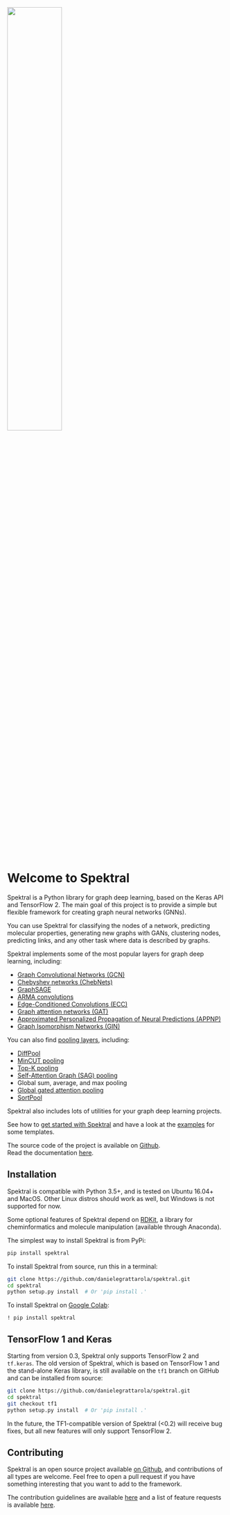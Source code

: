 <img src="https://danielegrattarola.github.io/spektral/img/logo_dark.svg" width="50%"/>

# Welcome to Spektral
Spektral is a Python library for graph deep learning, based on the Keras API and TensorFlow 2.
The main goal of this project is to provide a simple but flexible framework for creating graph neural networks (GNNs).

You can use Spektral for classifying the nodes of a network, predicting molecular properties, generating new graphs with GANs, clustering nodes, predicting links, and any other task where data is described by graphs. 

Spektral implements some of the most popular layers for graph deep learning, including: 

- [Graph Convolutional Networks (GCN)](https://arxiv.org/abs/1609.02907)
- [Chebyshev networks (ChebNets)](https://arxiv.org/abs/1606.09375)
- [GraphSAGE](https://arxiv.org/abs/1706.02216)
- [ARMA convolutions](https://arxiv.org/abs/1901.01343)
- [Edge-Conditioned Convolutions (ECC)](https://arxiv.org/abs/1704.02901)
- [Graph attention networks (GAT)](https://arxiv.org/abs/1710.10903)
- [Approximated Personalized Propagation of Neural Predictions (APPNP)](https://arxiv.org/abs/1810.05997)
- [Graph Isomorphism Networks (GIN)](https://arxiv.org/abs/1810.00826)

You can also find [pooling layers](https://danielegrattarola.github.io/spektral/layers/pooling/), including:

- [DiffPool](https://arxiv.org/abs/1806.08804)
- [MinCUT pooling](https://arxiv.org/abs/1907.00481)
- [Top-K pooling](http://proceedings.mlr.press/v97/gao19a/gao19a.pdf)
- [Self-Attention Graph (SAG) pooling](https://arxiv.org/abs/1904.08082)
- Global sum, average, and max pooling
- [Global gated attention pooling](https://arxiv.org/abs/1511.05493)
- [SortPool](https://www.cse.wustl.edu/~muhan/papers/AAAI_2018_DGCNN.pdf)

Spektral also includes lots of utilities for your graph deep learning projects.  

See how to [get started with Spektral](https://danielegrattarola.github.io/spektral/getting-started/) and have a look at the [examples](https://danielegrattarola.github.io/spektral/examples/) for some templates.

The source code of the project is available on [Github](https://github.com/danielegrattarola/spektral).  
Read the documentation [here](https://spektral.graphneural.network).

## Installation
Spektral is compatible with Python 3.5+, and is tested on Ubuntu 16.04+ and MacOS. 
Other Linux distros should work as well, but Windows is not supported for now. 

Some optional features of Spektral depend on [RDKit](http://www.rdkit.org/docs/index.html), 
a library for cheminformatics and molecule manipulation (available through Anaconda).

The simplest way to install Spektral is from PyPi: 

```bash
pip install spektral
```

To install Spektral from source, run this in a terminal:

```bash
git clone https://github.com/danielegrattarola/spektral.git
cd spektral
python setup.py install  # Or 'pip install .'
```

To install Spektral on [Google Colab](https://colab.research.google.com/):

```
! pip install spektral
```

## TensorFlow 1 and Keras
Starting from version 0.3, Spektral only supports TensorFlow 2 and `tf.keras`.
The old version of Spektral, which is based on TensorFlow 1 and the stand-alone Keras library, is still available on the `tf1` branch on GitHub and can be installed from source:

```bash
git clone https://github.com/danielegrattarola/spektral.git
cd spektral
git checkout tf1
python setup.py install  # Or 'pip install .'
```

In the future, the TF1-compatible version of Spektral (<0.2) will receive bug fixes, but all new features will only support TensorFlow 2.   

## Contributing
Spektral is an open source project available [on Github](https://github.com/danielegrattarola/spektral), and contributions of all types are welcome. 
Feel free to open a pull request if you have something interesting that you want to add to the framework.

The contribution guidelines are available [here](https://github.com/danielegrattarola/spektral/blob/master/CONTRIBUTING.md) and a list of feature requests is available [here](https://github.com/danielegrattarola/spektral/projects/1).
